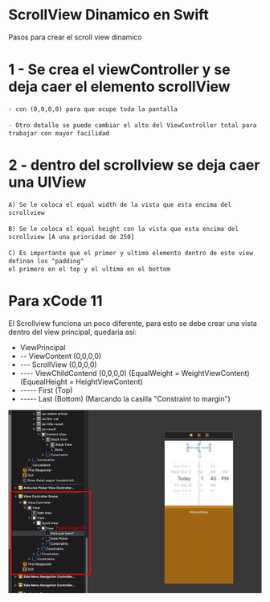# ScrollView Dinamico en Swift
Pasos para crear el scroll view dinamico

# 1 - Se crea el viewController y se deja caer el elemento scrollView 
	
	- con (0,0,0,0) para que ocupe toda la pantalla
	
	- Otro detalle se puede cambiar el alto del ViewController total para trabajar con mayor facilidad
  
# 2 - dentro del scrollview se deja caer una UIView
	
	A) Se le coloca el equal width de la vista que esta encima del scrollview
	
	B) Se le coloca el equal height con la vista que esta encima del scrollview [A una prioridad de 250]
	
	C) Es importante que el primer y ultimo elemento dentro de este view definan los "padding" 
	el primero en el top y el ultimo en el bottom 


# Para xCode 11 

El Scrollview funciona un poco diferente, para esto se debe crear una vista dentro del view principal, quedaria así:

+ ViewPrincipal
+ -- ViewContent (0,0,0,0)
+ --- ScrollView (0,0,0,0)
+ ---- ViewChildContend (0,0,0,0) (EqualWeight = WeightViewContent) (EquealHeight = HeightViewContent)
+ ----- First (Top)
+ ----- Last (Bottom) (Marcando la casilla "Constraint to margin")

<img src="scroll.png" alt="" />
